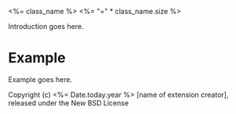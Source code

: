 <%= class_name %>
<%= "=" * class_name.size %>

Introduction goes here.


Example
=======

Example goes here.


Copyright (c) <%= Date.today.year %> [name of extension creator], released under the New BSD License
